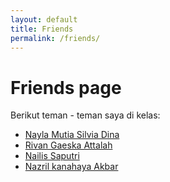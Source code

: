 ```yaml
---
layout: default
title: Friends
permalink: /friends/
---
```

# Friends page

Berikut teman - teman saya di kelas:
- [Nayla Mutia Silvia Dina](https://github.com/na94605)
- [Rivan Gaeska Attalah](https://github.com/ghaezka)
- [Nailis Saputri](https://github.com/Nailissaputri)
- [Nazril kanahaya Akbar](https://github.com/)